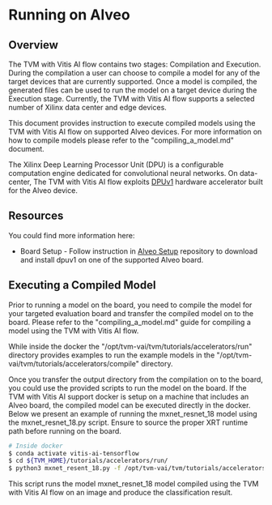 # Running on Alveo

## Overview

 The TVM with Vitis AI flow contains two stages: Compilation and Execution. During the compilation a user can choose to compile a model for any of the target devices that are currently supported. Once a model is compiled, the generated files can be used to run the model on a target device during the Execution stage. Currently, the TVM with Vitis AI flow supports a selected number of Xilinx data center and edge devices.
 
This document provides instruction to execute compiled models using the TVM with Vitis AI flow on supported Alveo devices. For more information on how to compile models please refer to the "compiling_a_model.md" document. 


The Xilinx Deep Learning Processor Unit (DPU) is a configurable computation engine dedicated for convolutional neural networks. On data-center, The TVM with Vitis AI flow exploits [DPUv1] hardware accelerator built for the Alveo device.

## Resources
You could find more information here:
* Board Setup - Follow instruction in [Alveo Setup] repository to download and install dpuv1 on one of the supported Alveo board.


## Executing a Compiled Model

Prior to running a model on the board, you need to compile the model for your targeted evaluation board and transfer the compiled model on to the board. Please refer to the "compiling_a_model.md" guide for compiling a model using the TVM with Vitis AI flow. 

While inside the docker the "/opt/tvm-vai/tvm/tutorials/accelerators/run" directory provides examples to run the example models in the "/opt/tvm-vai/tvm/tutorials/accelerators/compile" directory.

Once you transfer the output directory from the compilation on to the board, you could use the provided scripts to run the model on the board. If the TVM with Vitis AI support docker is setup on a machine that includes an Alveo board, the compiled model can be executed directly in the docker. Below we present an example of running the mxnet_resnet_18 model using the mxnet_resnet_18.py script. Ensure to source the proper XRT runtime path before running on the board.


```sh
# Inside docker
$ conda activate vitis-ai-tensorflow
$ cd ${TVM_HOME}/tutorials/accelerators/run/
$ python3 mxnet_resent_18.py -f /opt/tvm-vai/tvm/tutorials/accelerators/compile/mxnet_resnet_18/ -d /opt/tvm-vai/tvm/tutorials/accelerators/compile/mxnet_resnet_18/libdpu 
```

This script runs the model mxnet_resnet_18 model compiled using the TVM with Vitis AI flow on an image and produce the classification result.




[//]: # (These are reference links used in the body of this note and get stripped out when the markdown processor does its job. )

   [Alveo Setup]: https://github.com/Xilinx/Vitis-AI/tree/master/alveo
   [DPUv1]: https://github.com/Xilinx/Vitis-AI/blob/master/alveo/docs/ml-suite-overview.md  
